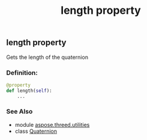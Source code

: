 ﻿---
title: length property
second_title: Aspose.3D for Python via .NET API References
description: 
type: docs
weight: 160
url: /python-net/aspose.threed.utilities/quaternion/length/
is_root: false
---

## length property


Gets the length of the quaternion
### Definition:
```python
@property
def length(self):
    ...
```

### See Also
* module [aspose.threed.utilities](../../)
* class [Quaternion](/3d/python-net/aspose.threed.utilities/quaternion)
